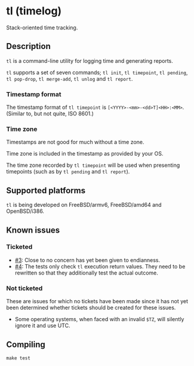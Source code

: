 # tl (timelog)

Stack-oriented time tracking.

## Description

`tl` is a command-line utility for logging time and generating reports.

`tl` supports a set of seven commands; `tl init`, `tl timepoint`,
`tl pending`, `tl pop-drop`, `tl merge-add`, `tl unlog` and `tl report`.

### Timestamp format

The timestamp format of `tl timepoint` is
`[<YYYY>-<mm>-<dd>T]<HH>:<MM>`. (Similar to, but not quite, ISO 8601.)

### Time zone

Timestamps are not good for much without a time zone.

Time zone is included in the timestamp as provided by your OS.

The time zone recorded by `tl timepoint` will be used when presenting
timepoints (such as by `tl pending` and `tl report`).

## Supported platforms

`tl` is being developed on FreeBSD/armv6, FreeBSD/amd64 and OpenBSD/i386.

## Known issues

### Ticketed

* [#3](https://github.com/saas-by-erik/timelog/issues/3):
  Close to no concern has yet been given to endianness.
* [#4](https://github.com/saas-by-erik/timelog/issues/4):
  The tests only check `tl` execution return values.
  They need to be rewritten so that they additionally test the actual outcome.

### Not ticketed

These are issues for which no tickets have been made since
it has not yet been determined whether tickets
should be created for these issues.

* Some operating systems, when faced with an invalid `$TZ`, will
  silently ignore it and use UTC.

## Compiling

```
make test
```
